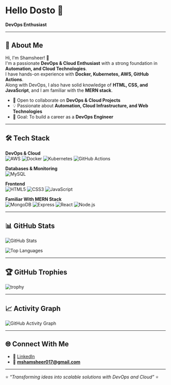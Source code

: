# Hello Dosto 👋  

**DevOps Enthusiast**  

---

## 🚀 About Me  

Hi, I'm Shamsheer! 🚀  
I'm a passionate **DevOps & Cloud Enthusiast** with a strong foundation in **Automation, and Cloud Technologies**.  
I have hands-on experience with **Docker, Kubernetes, AWS, GitHub Actions**.  
Along with DevOps, I also have solid knowledge of **HTML, CSS, and JavaScript**, and I am familiar with the **MERN stack**.  

- 🤝 Open to collaborate on **DevOps & Cloud Projects**  
- 💡 Passionate about **Automation, Cloud Infrastructure, and Web Technologies**  
- 🎯 Goal: To build a career as a **DevOps Engineer**  

---

## 🛠️ Tech Stack  

**DevOps & Cloud**  
![AWS](https://img.shields.io/badge/AWS-232F3E?style=for-the-badge&logo=amazon-aws&logoColor=white)
![Docker](https://img.shields.io/badge/Docker-0db7ed?style=for-the-badge&logo=docker&logoColor=white)
![Kubernetes](https://img.shields.io/badge/Kubernetes-326CE5?style=for-the-badge&logo=kubernetes&logoColor=white)
![GitHub Actions](https://img.shields.io/badge/GitHub%20Actions-2088FF?style=for-the-badge&logo=github-actions&logoColor=white)

**Databases & Monitoring**  
![MySQL](https://img.shields.io/badge/MySQL-005C84?style=for-the-badge&logo=mysql&logoColor=white)

**Frontend**  
![HTML5](https://img.shields.io/badge/HTML5-E34F26?style=for-the-badge&logo=html5&logoColor=white)
![CSS3](https://img.shields.io/badge/CSS3-1572B6?style=for-the-badge&logo=css3&logoColor=white)
![JavaScript](https://img.shields.io/badge/JavaScript-F7DF1E?style=for-the-badge&logo=javascript&logoColor=black)

**Familiar With MERN Stack**  
![MongoDB](https://img.shields.io/badge/MongoDB-3FA037?style=for-the-badge&logo=mongodb&logoColor=white)
![Express](https://img.shields.io/badge/Express-000000?style=for-the-badge&logo=express&logoColor=white)
![React](https://img.shields.io/badge/React-61DBFB?style=for-the-badge&logo=react&logoColor=black)
![Node.js](https://img.shields.io/badge/Node.js-3C873A?style=for-the-badge&logo=node.js&logoColor=white)

---

## 📊 GitHub Stats  

![GitHub Stats](https://github-readme-stats.vercel.app/api?username=mshamsheer&show_icons=true&theme=tokyonight)  

![Top Languages](https://github-readme-stats.vercel.app/api/top-langs/?username=mshamsheer&layout=compact&theme=tokyonight)

---

## 🏆 GitHub Trophies  

![trophy](https://github-profile-trophy.vercel.app/?username=mshamsheer&theme=onedark)

---

## 📈 Activity Graph  

![GitHub Activity Graph](https://github-readme-activity-graph.vercel.app/graph?username=mshamsheer&theme=tokyo-night)

---

## 🌐 Connect With Me  

- 🔗 [LinkedIn](https://www.linkedin.com/in/mohd-shamsheer-webdev/)  
- 📧 **mshamsheer017@gmail.com**  

---

⭐ *“Transforming ideas into scalable solutions with DevOps and Cloud”* ⭐  
